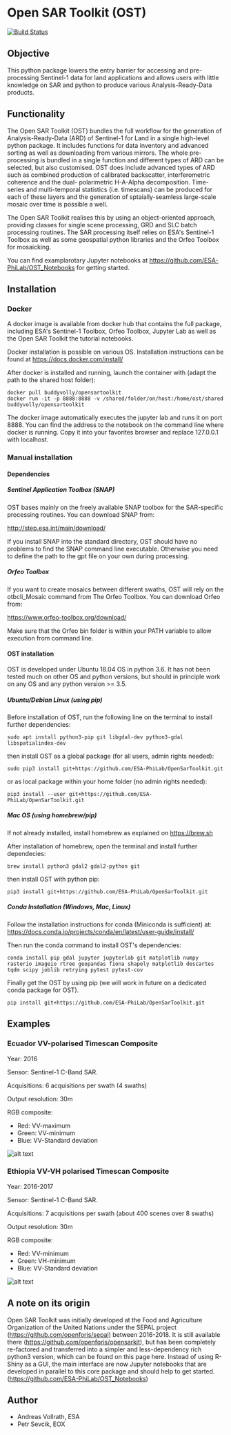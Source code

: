 # Open SAR Toolkit (OST)
[![Build Status](https://travis-ci.org/ESA-PhiLab/OpenSarToolkit.svg?branch=master)](https://travis-ci.org/ESA-PhiLab/OpenSarToolkit)

## Objective

This python package lowers the entry barrier for accessing and pre-processing 
Sentinel-1 data for land applications and allows users with little knowledge 
on SAR and python to produce various Analysis-Ready-Data products.

## Functionality

The Open SAR Toolkit (OST) bundles the full workflow for the generation of 
Analysis-Ready-Data (ARD) of Sentinel-1 for Land in a single high-level 
python package. It includes functions for data inventory and advanced sorting 
as well as downloading from various mirrors. The whole pre-processing is 
bundled in a single function and different types of ARD can be selected,
but also customised. OST does include advanced types of ARD such as combined
production of calibrated backscatter, interferometric coherence and the dual-
polarimetric H-A-Alpha decomposition. Time-series and multi-temporal statistics
(i.e. timescans) can be produced for each of these layers and the generation of 
sptaially-seamless large-scale mosaic over time is possible a well.

The Open SAR Toolkit realises this by using an object-oriented approach, 
providing classes for single scene processing, GRD and SLC batch processing 
routines. The SAR processing itself relies on ESA's Sentinel-1 Toolbox as well 
as some geospatial python libraries and the Orfeo Toolbox for mosaicking.

You can find examplarotary Jupyter notebooks at 
https://github.com/ESA-PhiLab/OST_Notebooks for getting started. 

## Installation

### Docker 

A docker image is available from docker hub that contains the full package, 
including ESA's Sentinel-1 Toolbox, Orfeo Toolbox, Jupyter Lab as well
as the Open SAR Toolkit the tutorial notebooks.

Docker installation is possible on various OS. Installation instructions can be 
found at https://docs.docker.com/install/

After docker is installed and running, launch the container with 
(adapt the path to the shared host folder):

```
docker pull buddyvolly/opensartoolkit
docker run -it -p 8888:8888 -v /shared/folder/on/host:/home/ost/shared buddyvolly/opensartoolkit
```

The docker image automatically executes the jupyter lab and runs it on 
port 8888. You can find the address to the notebook on the command line where 
docker is running. Copy it into your favorites browser and replace 
127.0.0.1 with localhost.


### Manual installation

#### Dependencies

##### Sentinel Application Toolbox (SNAP)

OST bases mainly on the freely available SNAP toolbox for the 
SAR-specific processing routines. You can download SNAP from:

http://step.esa.int/main/download/

If you install SNAP into the standard directory, OST should have no problems 
to find the SNAP command line executable. Otherwise you need to define the path 
to the gpt file on your own during processing.

##### Orfeo Toolbox

If you want to create mosaics between different swaths, OST will rely on the 
otbcli_Mosaic command from The Orfeo Toolbox. You can download Orfeo from:

https://www.orfeo-toolbox.org/download/

Make sure that the Orfeo bin folder is within your PATH variable to allow 
execution from command line.

#### OST installation

OST is developed under Ubuntu 18.04 OS in python 3.6. It has not been tested 
much on other OS and python versions, but should in principle work on any OS 
and any python version >= 3.5.

##### Ubuntu/Debian Linux (using pip)

Before installation of OST, run the following line on the terminal to 
install further dependencies:

```
sudo apt install python3-pip git libgdal-dev python3-gdal libspatialindex-dev
```

then install OST as a global package (for all users, admin rights needed):

```
sudo pip3 install git+https://github.com/ESA-PhiLab/OpenSarToolkit.git
```

or as local package within your home folder (no admin rights needed):

```
pip3 install --user git+https://github.com/ESA-PhiLab/OpenSarToolkit.git
```


##### Mac OS (using homebrew/pip)

If not already installed, install homebrew as explained on https://brew.sh

After installation of homebrew, open the terminal and install 
further dependecies:

```
brew install python3 gdal2 gdal2-python git
```

then install OST with python pip:
```
pip3 install git+https://github.com/ESA-PhiLab/OpenSarToolkit.git
```


##### Conda Installation (Windows, Mac, Linux)

Follow the installation instructions for conda (Miniconda is sufficient) at:
https://docs.conda.io/projects/conda/en/latest/user-guide/install/

Then run the conda command to install OST's dependencies:
```
conda install pip gdal jupyter jupyterlab git matplotlib numpy rasterio imageio rtree geopandas fiona shapely matplotlib descartes tqdm scipy joblib retrying pytest pytest-cov
```

Finally get the OST by using pip 
(we will work in future on a dedicated conda package for OST).
```
pip install git+https://github.com/ESA-PhiLab/OpenSarToolkit.git
```


## Examples

### Ecuador VV-polarised Timescan Composite

Year: 2016

Sensor: Sentinel-1 C-Band SAR.

Acquisitions: 6 acquisitions per swath (4 swaths)

Output resolution: 30m

RGB composite:
  - Red: VV-maximum
  - Green: VV-minimum
  - Blue: VV-Standard deviation

![alt text](https://github.com/openforis/opensarkit/raw/master/shiny/www/ecuador_VV_max_min_std.png)

### Ethiopia VV-VH polarised Timescan Composite

Year: 2016-2017

Sensor: Sentinel-1 C-Band SAR.

Acquisitions: 7 acquisitions per swath (about 400 scenes over 8 swaths)

Output resolution: 30m

RGB composite:
  - Red: VV-minimum
  - Green: VH-minimum
  - Blue: VV-Standard deviation

![alt text](https://github.com/openforis/opensarkit/raw/master/shiny/www/eth_vvvh_ts.jpeg)


## A note on its origin

Open SAR Toolkit was initially developed at the Food and Agriculture 
Organization of the United Nations under the SEPAL project 
(https://github.com/openforis/sepal) between 2016-2018. 
It is still available there (https://github.com/openforis/opensarkit), 
but has been completely re-factored and transferred into a simpler and 
less-dependency rich python3 version, which can be found on this page here. 
Instead of using R-Shiny as a GUI, the main interface are now Jupyter notebooks 
that are developed in parallel to this core package and should help to get started.
(https://github.com/ESA-PhiLab/OST_Notebooks) 


## Author

* Andreas Vollrath, ESA
* Petr Sevcik, EOX
